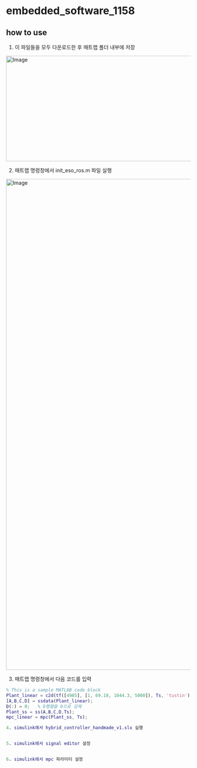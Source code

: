 # embedded_software_1158

## how to use
1. 이 파일들을 모두 다운로드한 후 매트랩 폴더 내부에 저장
<img width="634" height="288" alt="Image" src="https://github.com/user-attachments/assets/aa847663-dd47-4ba6-a71a-97c3ef7f7cb1" />

2. 매트랩 명령창에서 init_eso_ros.m 파일 실행
<img width="2879" height="1340" alt="Image" src="https://github.com/user-attachments/assets/0442584c-f512-4b78-9647-eda88c6c9392" />

3. 매트랩 명령창에서 다음 코드를 입력
 ```matlab
 % This is a sample MATLAB code block
Plant_linear = c2d(tf([4985], [1, 69.18, 1044.3, 5000]), Ts, 'tustin');
[A,B,C,D] = ssdata(Plant_linear);
D(:) = 0;   % D행렬을 0으로 강제
Plant_ss = ss(A,B,C,D,Ts);
mpc_linear = mpc(Plant_ss, Ts);

4. simulink에서 hybrid_controller_handmade_v1.slx 실행


5. simulink에서 signal editor 설정


6. simulink에서 mpc 파라미터 설정
